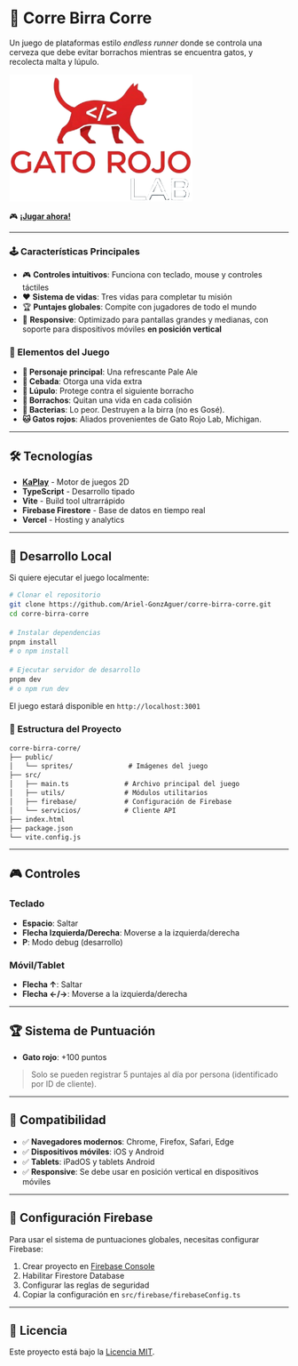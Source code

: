 # 🍺 Corre Birra Corre

Un juego de plataformas estilo _endless runner_ donde se controla una cerveza que debe evitar borrachos mientras se encuentra gatos, y recolecta malta y lúpulo.

![Corre Birra Corre](./public/sprites/gatoRojoLab-logo.png)

🎮 **[¡Jugar ahora!](https://corre-birra-corre.vercel.app)**

---

### 🕹️ Características Principales

- 🎮 **Controles intuitivos**: Funciona con teclado, mouse y controles táctiles
- ❤️ **Sistema de vidas**: Tres vidas para completar tu misión
- 🏆 **Puntajes globales**: Compite con jugadores de todo el mundo
- 📱 **Responsive**: Optimizado para pantallas grandes y medianas, con soporte para dispositivos móviles **en posición vertical**

### 🎲 Elementos del Juego

- **🍺 Personaje principal**: Una refrescante Pale Ale
- **🌾 Cebada**: Otorga una vida extra
- **🌿 Lúpulo**: Protege contra el siguiente borracho
- **🍷 Borrachos**: Quitan una vida en cada colisión
- **🦠 Bacterias**: Lo peor. Destruyen a la birra (no es Gosé).
- **🐱 Gatos rojos**: Aliados provenientes de Gato Rojo Lab, Michigan.

---

## 🛠️ Tecnologías

- **[KaPlay](https://kaplayjs.com/)** - Motor de juegos 2D
- **TypeScript** - Desarrollo tipado
- **Vite** - Build tool ultrarrápido
- **Firebase Firestore** - Base de datos en tiempo real
- **Vercel** - Hosting y analytics

---

## 🚀 Desarrollo Local

Si quiere ejecutar el juego localmente:

```bash
# Clonar el repositorio
git clone https://github.com/Ariel-GonzAguer/corre-birra-corre.git
cd corre-birra-corre

# Instalar dependencias
pnpm install
# o npm install

# Ejecutar servidor de desarrollo
pnpm dev
# o npm run dev
```

El juego estará disponible en `http://localhost:3001`

### 📁 Estructura del Proyecto

```
corre-birra-corre/
├── public/
│   └── sprites/              # Imágenes del juego
├── src/
│   ├── main.ts              # Archivo principal del juego
│   ├── utils/               # Módulos utilitarios
│   ├── firebase/            # Configuración de Firebase
│   └── servicios/           # Cliente API
├── index.html
├── package.json
└── vite.config.js
```

---

## 🎮 Controles

### Teclado

- **Espacio**: Saltar
- **Flecha Izquierda/Derecha**: Moverse a la izquierda/derecha
- **P**: Modo debug (desarrollo)

### Móvil/Tablet

- **Flecha ↑**: Saltar
- **Flecha ←/→**: Moverse a la izquierda/derecha

---

## 🏆 Sistema de Puntuación

- **Gato rojo**: +100 puntos

>Solo se pueden registrar 5 puntajes al día por persona (identificado por ID de cliente).

---

## 📱 Compatibilidad

- ✅ **Navegadores modernos**: Chrome, Firefox, Safari, Edge
- ✅ **Dispositivos móviles**: iOS y Android
- ✅ **Tablets**: iPadOS y tablets Android
- ✅ **Responsive**: Se debe usar en posición vertical en dispositivos móviles

---

## 🔧 Configuración Firebase

Para usar el sistema de puntuaciones globales, necesitas configurar Firebase:

1. Crear proyecto en [Firebase Console](https://console.firebase.google.com/)
2. Habilitar Firestore Database
3. Configurar las reglas de seguridad
4. Copiar la configuración en `src/firebase/firebaseConfig.ts`

---

## 📄 Licencia

Este proyecto está bajo la [Licencia MIT](LICENSE).

